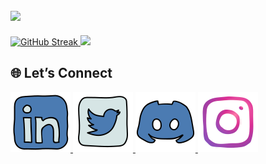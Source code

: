 <!-- ## Hi there 👋 I am Jivko -->

## <img src="https://capsule-render.vercel.app/api?type=waving&color=gradient&height=100&section=header&fontSize=20&fontAlignY=20&text=Hi%20there%20👋%20I%20am%20Jivko&animation=scaleIn" />

<div text-align="center" height="200px">
    <a align="center" href="https://git.io/streak-stats">
        <img height="165px" width="auto" src="https://streak-stats.demolab.com?user=JivkoKarakashev&theme=one-dark-pro&card_height=165" alt="GitHub Streak" />
    </a>
    <a align="center" href="https://github.com/anuraghazra/github-readme-stats">
        <img height="165px" width="auto" src="https://github-readme-stats.vercel.app/api/top-langs/?username=JivkoKarakashev&layout=compact" />
    </a>
</div>

## 🌐 Let’s Connect

<div text-align="center" height="200px">
    <a href="https://linkedin.com/in/jivko-karakashev-1811202b0">
        <img height="96px" width="auto" src="public/static/icons/linkedin.svg" />
    </a>
    <a href="https://x.com/JKarakashev">
        <img height="96px" width="auto" src="public/static/icons/twitter.svg" />
    </a>
    <a href="https://discordapp.com/users/446352307106349057">
        <img height="96px" width="auto" src="public/static/icons/discord.svg" />
    </a>
    <a href="https://ig.me/m/jivko.karakashev">
        <img height="96px" width="auto" src="public/static/icons/instagram.svg" />
    </a>
</div>
<!--
**JivkoKarakashev/JivkoKarakashev** is a ✨ _special_ ✨ repository because its `README.md` (this file) appears on your GitHub profile.

Here are some ideas to get you started:

- 🔭 I’m currently working on ...
- 🌱 I’m currently learning ...
- 👯 I’m looking to collaborate on ...
- 🤔 I’m looking for help with ...
- 💬 Ask me about ...
- 📫 How to reach me: ...
- 😄 Pronouns: ...
- ⚡ Fun fact: ...
-->
